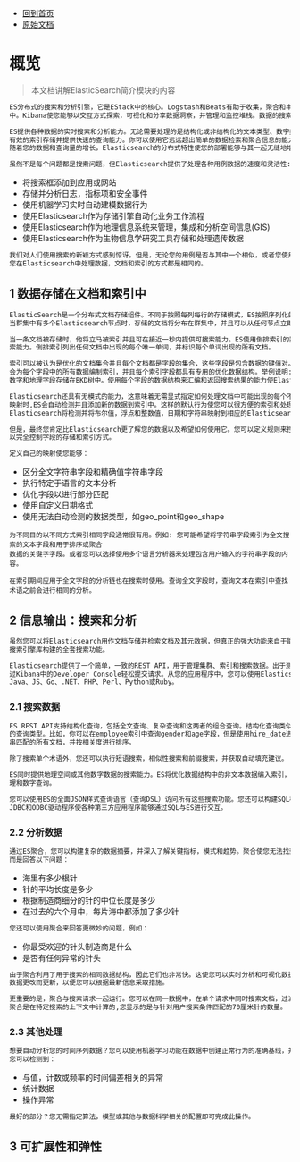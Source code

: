 - [回到首页](../readme.md)
- [原始文档](https://www.elastic.co/guide/en/elasticsearch/reference/current/elasticsearch-intro.html)

# 概览

> 本文档讲解ElasticSearch简介模块的内容

```txt
ES分布式的搜索和分析引擎，它是EStack中的核心。Logstash和Beats有助于收集，聚合和丰富您的数据并将其存储在Elasticsearch
中。Kibana使您能够以交互方式探索，可视化和分享数据洞察，并管理和监控堆栈。数据的搜索工作都发生在Elasticsearch中。

ES提供各种数据的实时搜索和分析能力。无论需要处理的是结构化或非结构化的文本类型、数字类型或坐标类型数据，ES都能快速
有效的索引存储并提供快速的查询能力。你可以使用它远远超出简单的数据检索和聚合信息的能力去发现数据中的趋势和模式。
随着您的数据和查询量的增长，Elasticsearch的分布式特性使您的部署能够与其一起无缝地增长。

虽然不是每个问题都是搜索问题，但Elasticsearch提供了处理各种用例数据的速度和灵活性:
```

- 将搜索框添加到应用或网站
- 存储并分析日志，指标项和安全事件
- 使用机器学习实时自动建模数据行为
- 使用Elasticsearch作为存储引擎自动化业务工作流程
- 使用Elasticsearch作为地理信息系统来管理，集成和分析空间信息(GIS)
- 使用Elasticsearch作为生物信息学研究工具存储和处理遗传数据

```txt
我们对人们使用搜索的新颖方式感到惊讶。但是，无论您的用例是否与其中一个相似，或者您使用Elasticsearch来解决新问题，
您在Elasticsearch中处理数据，文档和索引的方式都是相同的。
```

## 1 数据存储在文档和索引中

```txt
ElasticSearch是一个分布式文档存储组件。不同于按照每列每行的存储模式，ES按照序列化的JSON结构存储复杂的数据结构。
当群集中有多个Elasticsearch节点时，存储的文档将分布在群集中，并且可以从任何节点立即访问到。

当一条文档被存储时，他将立马被索引并且可在接近一秒内提供可搜索能力。ES使用倒排索引的数据结构来支持快速的全文本搜
索能力。倒排索引列出任何文档中出现的每个唯一单词，并标识每个单词出现的所有文档。

索引可以被认为是优化的文档集合并且每个文档都是字段的集合，这些字段是包含数据的键值对。默认情况下，Elasticsearch
会为每个字段中的所有数据编制索引，并且每个索引字段都具有专用的优化数据结构。举例说明: 文本字段存储在反向索引中，
数字和地理字段存储在BKD树中。使用每个字段的数据结构来汇编和返回搜索结果的能力使Elasticsearch如此之快。

Elasticsearch还具有无模式的能力，这意味着无需显式指定如何处理文档中可能出现的每个不同字段而索引文档。当启用动态
映射时,ES会自动检测并且添加新的数据到索引中。这样的默认行为使您可以很方便的索引和处理数据，只需启动索引文档，
Elasticsearch将检测并将布尔值，浮点和整数值，日期和字符串映射到相应的Elasticsearch数据类型。

但是，最终您肯定比Elasticsearch更了解您的数据以及希望如何使用它。您可以定义规则来控制动态映射并显式定义映射，
以完全控制字段的存储和索引方式。

定义自己的映射使您能够：
```

- 区分全文字符串字段和精确值字符串字段
- 执行特定于语言的文本分析
- 优化字段以进行部分匹配
- 使用自定义日期格式
- 使用无法自动检测的数据类型，如geo_point和geo_shape

```
为不同目的以不同方式索引相同字段通常很有用。例如: 您可能希望将字符串字段索引为全文搜索的文本字段和用于排序或聚合
数据的关键字字段。或者您可以选择使用多个语言分析器来处理包含用户输入的字符串字段的内容。

在索引期间应用于全文字段的分析链也在搜索时使用。查询全文字段时，查询文本在索引中查找术语之前会进行相同的分析。
```

## 2 信息输出：搜索和分析

```txt
虽然您可以将Elasticsearch用作文档存储并检索文档及其元数据，但真正的强大功能来自于能够轻松访问基于Apache Lucene
搜索引擎库构建的全套搜索功能。

Elasticsearch提供了一个简单，一致的REST API，用于管理集群、索引和搜索数据。出于测试目的，您可以直接从命令行或通
过Kibana中的Developer Console轻松提交请求。从您的应用程序中，您可以使用Elasticsearch客户端作为您选择的语言：
Java、JS、Go、.NET、PHP、Perl、Python或Ruby。
```

### 2.1 搜索数据

```txt
ES REST API支持结构化查询，包括全文查询、复杂查询和这两者的组合查询。结构化查询类似于可以在SQL中构造
的查询类型。比如，你可以在employee索引中查询gender和age字段，但是使用hire_date进行排序。全文查询查找与查询字符
串匹配的所有文档，并按相关度进行排序。

除了搜索单个术语外，您还可以执行短语搜索，相似性搜索和前缀搜索，并获取自动填充建议。

ES同时提供地理空间或其他数字数据的搜索能力。ES将优化数据结构中的非文本数据编入索引，以支持高性能的地
理和数字查询。

您可以使用ES的全面JSON样式查询语言（查询DSL）访问所有这些搜索功能。您还可以构建SQL样式的查询以在ES内本地搜索和聚合数据，
JDBC和ODBC驱动程序使各种第三方应用程序能够通过SQL与ES进行交互。
```

### 2.2 分析数据

```txt
通过ES聚合，您可以构建复杂的数据摘要，并深入了解关键指标，模式和趋势。聚合使您无法找到众所周知的“大海捞针”，
而是回答以下问题：
```

- 海里有多少根针
- 针的平均长度是多少
- 根据制造商细分的针的中位长度是多少
- 在过去的六个月中，每片海中都添加了多少针

```txt
您还可以使用聚合来回答更微妙的问题，例如：
```

- 你最受欢迎的针头制造商是什么
- 是否有任何异常的针头

```txt
由于聚合利用了用于搜索的相同数据结构，因此它们也非常快。这使您可以实时分析和可视化数据。您的报告和仪表板会随着
数据更改而更新，以便您可以根据最新信息采取措施。

更重要的是，聚合与搜索请求一起运行。您可以在同一数据中，在单个请求中同时搜索文档，过滤结果和执行分析。并且因为
聚合是在特定搜索的上下文中计算的,您显示的是与针对用户搜索条件匹配的70厘米针的数量。
```

### 2.3 其他处理

```txt
想要自动分析您的时间序列数据？您可以使用机器学习功能在数据中创建正常行为的准确基线，并识别异常模式。通过机器学习，
您可以检测到：
```

- 与值，计数或频率的时间偏差相关的异常
- 统计数据
- 操作异常

```txt
最好的部分？您无需指定算法，模型或其他与数据科学相关的配置即可完成此操作。
```

## 3 可扩展性和弹性
